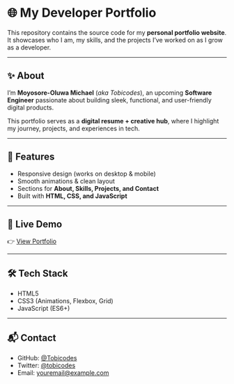 # 🌐 My Developer Portfolio

This repository contains the source code for my **personal portfolio website**.  
It showcases who I am, my skills, and the projects I’ve worked on as I grow as a developer.  

---

## ✨ About
I’m **Moyosore-Oluwa Michael** (*aka Tobicodes*), an upcoming **Software Engineer** passionate about building sleek, functional, and user-friendly digital products.  

This portfolio serves as a **digital resume + creative hub**, where I highlight my journey, projects, and experiences in tech.  

---

## 🚀 Features
- Responsive design (works on desktop & mobile)  
- Smooth animations & clean layout  
- Sections for **About, Skills, Projects, and Contact**  
- Built with **HTML, CSS, and JavaScript**  

---

## 🔗 Live Demo
👉 [View Portfolio](https://your-deployed-link.com)  

---

## 🛠️ Tech Stack
- HTML5  
- CSS3 (Animations, Flexbox, Grid)  
- JavaScript (ES6+)  

---

## 📬 Contact
- GitHub: [@Tobicodes](https://github.com/yourusername)  
- Twitter: [@tobicodes](https://twitter.com/yourusername)  
- Email: youremail@example.com  
